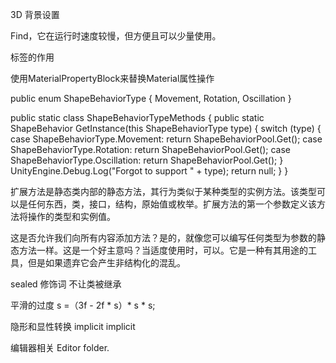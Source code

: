 3D 背景设置

Find，它在运行时速度较慢，但​​方便且可以少量使用。


标签的作用


使用MaterialPropertyBlock来替换Material属性操作


public enum ShapeBehaviorType
{
    Movement,
    Rotation,
    Oscillation
}

public static class ShapeBehaviorTypeMethods
{
    public static ShapeBehavior GetInstance(this ShapeBehaviorType type)
    {
        switch (type)
        {
            case ShapeBehaviorType.Movement:
                return ShapeBehaviorPool<MovementShapeBehavior>.Get();
            case ShapeBehaviorType.Rotation:
                return ShapeBehaviorPool<RotationShapeBehavior>.Get();
            case ShapeBehaviorType.Oscillation:
                return ShapeBehaviorPool<OscillationShapeBehavior>.Get();
        }
        UnityEngine.Debug.Log("Forgot to support " + type);
        return null;
    }
}

扩展方法是静态类内部的静态方法，其行为类似于某种类型的实例方法。该类型可以是任何东西，类，接口，结构，原始值或枚举。扩展方法的第一个参数定义该方法将操作的类型和实例值。

这是否允许我们向所有内容添加方法？是的，就像您可以编写任何类型为参数的静态方法一样。这是一个好主意吗？当适度使用时，可以。它是一种有其用途的工具，但是如果遗弃它会产生非结构化的混乱。


sealed  修饰词 不让类被继承



平滑的过度
s =（3f - 2f * s）* s * s;

隐形和显性转换
implicit  implicit


编辑器相关
Editor folder.

